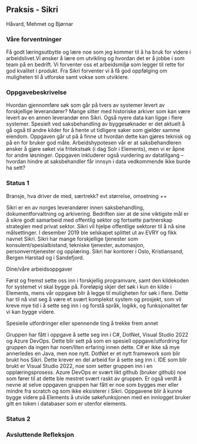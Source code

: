 ## Praksis - Sikri
Håvard, Mehmet og Bjørnar


### Våre forventninger

Få godt læringsutbytte og lære noe som jeg kommer til å ha bruk for videre i arbeidslivet.Vi ønsker å lære om utvikling og hvordan det er å jobbe i som team på en bedrift. 
Vi forventer oss et arbeidsmiljø som legger til rette for god kvalitet i produkt. Fra Sikri forventer vi å få god oppfølging om muligheten til å utforske samt vokse som utviklere. 

### Oppgavebeskrivelse

Hvordan gjennomføre søk som går på tvers av systemer levert 
av forskjellige leverandører? Mange sitter med historiske 
arkiver som kan være levert av en annen leverandør enn Sikri. 
Også nyere data kan ligge i flere systemer. Spesielt ved 
saksbehandling av byggesøknader er det aktuelt å gå også til 
andre kilder for å hente ut tidligere saker som gjelder samme 
eiendom. Oppgaven går ut på å finne ut hvordan dette kan 
gjøres teknisk og på en for bruker god måte. 
Arbeidshypotesen vår er at saksbehandleren ønsker å gjøre 
søket via fritekstsøk (i dag Solr i Elements), men vi er åpne for 
andre løsninger. Oppgaven inkluderer også vurdering av 
datatilgang – hvordan hindre at saksbehandler får innsyn i 
data vedkommende ikke burde ha sett?

### Status 1

Bransje, hva driver de med, særtrekk? evt størrelse, omsetning ++

Sikri er en av norges leverandører innen saksbehandling, dokumentforvaltning og arkivering. Bedriften sier at de sine viktigste mål er å sikre godt samarbeid med offentlig sektor og fortsette partnerskap strategien med privat sektor. Sikri vil hjelpe offentlige sektorer til å nå sine målsettinger. I desember 2019 ble selskapet splittet ut av EVRY og fikk navnet Sikri. Sikri har mange forskjellige tjenester som konsulent/spesialbistand, tekniske tjenester, automasjon, personverntjenester og opplæring. Sikri har kontorer i Oslo, Kristiansand, Bergen Harstad og i Sandefjord.

Dine/våre arbeidsoppgaver

Først og fremst sette oss inn i forskjellig programvare, samt den kildekoden for systemet vi skal bygge på. Foreløpig skjer det søk i kun én kilde i Elements, mens vår oppgave blir å legge til muligheten for søk i flere. Dette har til nå vist seg å være et svært komplekst system og prosjekt, som vil kreve mye tid i å sette seg inn i og forstå språk, logikk, og funksjonalitet før vi kan bygge videre.

Spesielle utfordringer eller spennende ting å trekke frem annet

Gruppen har fått i oppgave å sette seg inn i C#, DotNet, Visual Studio 2022 og Azure DevOps. Dette blir sett på som en spesiell oppgave/utfordring for gruppen da ingen har noen/liten erfaring innen dette. C# er ikke så mye annerledes en Java, men noe nytt. DotNet er et nytt framework som blir brukt hos Sikri. Dette krever en del arbeid for å sette seg inn i. IDE som blir brukt er Visual Studio 2022, noe som setter gruppen inn i en opplæringsprosess. Azure DevOps er svært likt github (bruker github) noe som fører til at dette ble mestret svært raskt av gruppen. Er også verdt å nevne at selve oppgaven gruppen har fått er noe som bygges mer eller mindre fra scratch og som ikke eksisterer i Sikri. Oppgavene blir å kunne bygge videre på Elements å utvide søkefunksjonen med en innlogget bruker gitt en token i databaser som er utenfor elements. 


### Status 2

### Avsluttende Refleksjon






